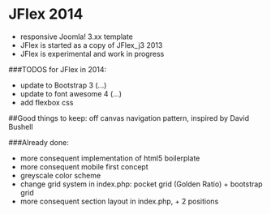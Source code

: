 JFlex 2014
============
* responsive Joomla! 3.xx template
* JFlex is started as a copy of JFlex_j3 2013
* JFlex is experimental and work in progress

###TODOS for JFlex in 2014:
* update to Bootstrap 3 (...)
* update to font awesome 4 (...)
* add flexbox css

##Good things to keep:
off canvas navigation pattern, inspired by David Bushell

###Already done:
* more consequent implementation of html5 boilerplate
* more consequent mobile first concept
* greyscale color scheme
* change grid system in index.php: pocket grid (Golden Ratio) + bootstrap grid
* more consequent section layout in index.php, + 2 positions